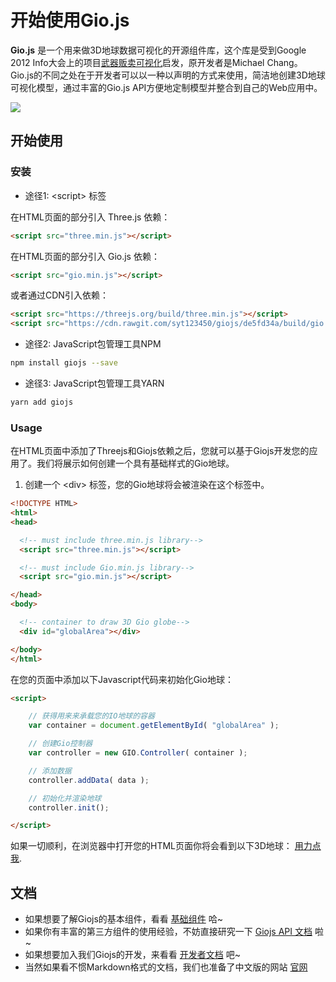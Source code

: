 # 开始使用Gio.js

**Gio.js** 是一个用来做3D地球数据可视化的开源组件库，这个库是受到Google 2012 Info大会上的项目[武器贩卖可视化](http://armsglobe.chromeexperiments.com/)启发，原开发者是Michael Chang。Gio.js的不同之处在于开发者可以以一种以声明的方式来使用，简洁地创建3D地球可视化模型，通过丰富的Gio.js API方便地定制模型并整合到自己的Web应用中。

<!-- [START screenshot] -->
<p>
  <a href="https://github.com/syt123450/Gio.js/blob/master/assets/readme/Gio.png"><img src="https://github.com/syt123450/Gio.js/blob/master/assets/readme/Gio.png"/></a>
</p>
<!-- [END screenshot] -->

<!-- [START getstarted] -->
## 开始使用

### 安装

- 途径1: \<script\> 标签

在HTML页面的部分引入 Three.js 依赖：
```html
<script src="three.min.js"></script>
```
在HTML页面的部分引入 Gio.js 依赖：
```html
<script src="gio.min.js"></script>
```
或者通过CDN引入依赖：
```html
<script src="https://threejs.org/build/three.min.js"></script>
<script src="https://cdn.rawgit.com/syt123450/giojs/de5fd34a/build/gio.min.js"></script>
```

- 途径2: JavaScript包管理工具NPM
```bash
npm install giojs --save
```

- 途径3: JavaScript包管理工具YARN
```bash
yarn add giojs
```
### Usage

在HTML页面中添加了Threejs和Giojs依赖之后，您就可以基于Giojs开发您的应用了。我们将展示如何创建一个具有基础样式的Gio地球。

1. 创建一个 \<div\> 标签，您的Gio地球将会被渲染在这个标签中。

```html
<!DOCTYPE HTML>
<html>
<head>

  <!-- must include three.min.js library-->
  <script src="three.min.js"></script>

  <!-- must include Gio.min.js library-->
  <script src="gio.min.js"></script>

</head>
<body>

  <!-- container to draw 3D Gio globe-->
  <div id="globalArea"></div>

</body>
</html>

```
在您的页面中添加以下Javascript代码来初始化Gio地球：

```html
<script>

    // 获得用来来承载您的IO地球的容器
    var container = document.getElementById( "globalArea" );

    // 创建Gio控制器
    var controller = new GIO.Controller( container );

    // 添加数据
    controller.addData( data );

    // 初始化并渲染地球
    controller.init();

</script>
```
如果一切顺利，在浏览器中打开您的HTML页面你将会看到以下3D地球： [用力点我](http://giojs.org/examples/00_hello_world(simplest).html).

<!-- [END getstarted] -->

<!-- [START documentation] -->

## 文档

- 如果想要了解Giojs的基本组件，看看 [基础组件](https://github.com/syt123450/giojs/blob/master/docs/zh/Basic_Elements_zh.md) 哈~
- 如果你有丰富的第三方组件的使用经验，不妨直接研究一下 [Giojs API 文档](https://github.com/syt123450/giojs/blob/master/docs/zh/APIs_zh.md) 啦~
- 如果想要加入我们Giojs的开发，来看看 [开发者文档](https://github.com/syt123450/giojs/blob/master/docs/zh/Developer_Guide_zh.md) 吧~
- 当然如果看不惯Markdown格式的文档，我们也准备了中文版的网站 [官网](http://giojs.org/index_zh.html)
<!-- [END documentation] -->


[screenshot-url]: http://via.placeholder.com/400x300